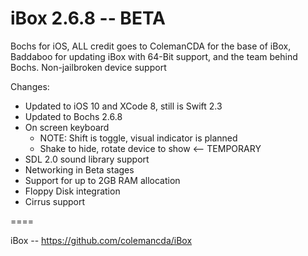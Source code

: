 iBox 2.6.8 -- BETA
====

Bochs for iOS, ALL credit goes to ColemanCDA for the base of iBox, Baddaboo for updating iBox with 64-Bit support, and the team behind Bochs. Non-jailbroken device support

Changes:
* Updated to iOS 10 and XCode 8, still is Swift 2.3
* Updated to Bochs 2.6.8
* On screen keyboard
   * NOTE: Shift is toggle, visual indicator is planned
   * Shake to hide, rotate device to show <-- TEMPORARY
* SDL 2.0 sound library support
* Networking in Beta stages
* Support for up to 2GB RAM allocation
* Floppy Disk integration
* Cirrus support

====

iBox -- https://github.com/colemancda/iBox
